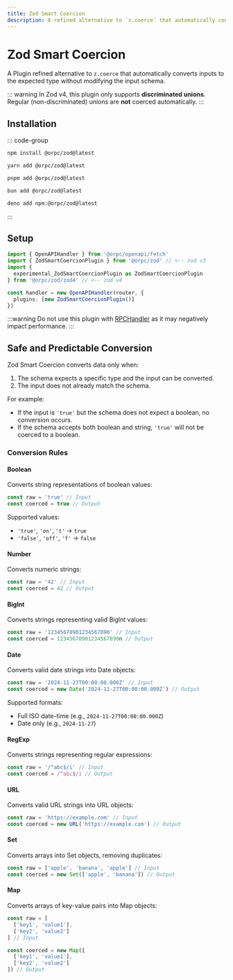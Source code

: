 ```yaml
---
title: Zod Smart Coercion
description: A refined alternative to `z.coerce` that automatically converts inputs to the expected type without modifying the input schema.
---
```


# Zod Smart Coercion

A Plugin refined alternative to `z.coerce` that automatically converts inputs to the expected type without modifying the input schema.

::: warning
In Zod v4, this plugin only supports **discriminated unions**. Regular (non-discriminated) unions are **not** coerced automatically.
:::

## Installation

::: code-group

```sh [npm]
npm install @orpc/zod@latest
```

```sh [yarn]
yarn add @orpc/zod@latest
```

```sh [pnpm]
pnpm add @orpc/zod@latest
```

```sh [bun]
bun add @orpc/zod@latest
```

```sh [deno]
deno add npm:@orpc/zod@latest
```

:::

## Setup

```ts
import { OpenAPIHandler } from '@orpc/openapi/fetch'
import { ZodSmartCoercionPlugin } from '@orpc/zod' // <-- zod v3
import {
  experimental_ZodSmartCoercionPlugin as ZodSmartCoercionPlugin
} from '@orpc/zod/zod4' // <-- zod v4

const handler = new OpenAPIHandler(router, {
  plugins: [new ZodSmartCoercionPlugin()]
})
```

:::warning
Do not use this plugin with [RPCHandler](/docs/rpc-handler) as it may negatively impact performance.
:::

## Safe and Predictable Conversion

Zod Smart Coercion converts data only when:

1. The schema expects a specific type and the input can be converted.
2. The input does not already match the schema.

For example:

- If the input is `'true'` but the schema does not expect a boolean, no conversion occurs.
- If the schema accepts both boolean and string, `'true'` will not be coerced to a boolean.

### Conversion Rules

#### Boolean

Converts string representations of boolean values:

```ts
const raw = 'true' // Input
const coerced = true // Output
```

Supported values:

- `'true'`, `'on'`, `'t'` → `true`
- `'false'`, `'off'`, `'f'` → `false`

#### Number

Converts numeric strings:

```ts
const raw = '42' // Input
const coerced = 42 // Output
```

#### BigInt

Converts strings representing valid BigInt values:

```ts
const raw = '12345678901234567890' // Input
const coerced = 12345678901234567890n // Output
```

#### Date

Converts valid date strings into Date objects:

```ts
const raw = '2024-11-27T00:00:00.000Z' // Input
const coerced = new Date('2024-11-27T00:00:00.000Z') // Output
```

Supported formats:

- Full ISO date-time (e.g., `2024-11-27T00:00:00.000Z`)
- Date only (e.g., `2024-11-27`)

#### RegExp

Converts strings representing regular expressions:

```ts
const raw = '/^abc$/i' // Input
const coerced = /^abc$/i // Output
```

#### URL

Converts valid URL strings into URL objects:

```ts
const raw = 'https://example.com' // Input
const coerced = new URL('https://example.com') // Output
```

#### Set

Converts arrays into Set objects, removing duplicates:

```ts
const raw = ['apple', 'banana', 'apple'] // Input
const coerced = new Set(['apple', 'banana']) // Output
```

#### Map

Converts arrays of key-value pairs into Map objects:

```ts
const raw = [
  ['key1', 'value1'],
  ['key2', 'value2']
] // Input

const coerced = new Map([
  ['key1', 'value1'],
  ['key2', 'value2']
]) // Output
```
